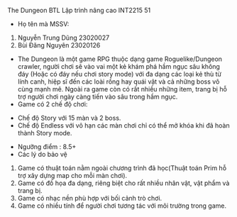 The Dungeon
BTL Lập trình nâng cao INT2215 51
* Họ tên mà MSSV:
1. Nguyễn Trung Dũng 23020027
2. Bùi Đăng Nguyên 23020126
* The Dungeon là một game RPG thuộc dạng game Roguelike/Dungeon crawler, người chơi sẽ vào vai một kẻ khám phá hầm ngục sâu không đáy (Hoặc có đáy nếu chơi story mode) với đa dạng các loại kẻ thù từ lính canh, hiệp sĩ đến các loài rồng hay quái vật và cả những boss vô cùng mạnh mẽ. Ngoài ra game còn có rất nhiều những item, trang bị hỗ trợ người chơi ngày càng tiến vào sâu trong hầm ngục.
* Game có 2 chế độ chơi: 
- Chế độ Story với 15 màn và 2 boss.
- Chế độ Endless với vô hạn các màn chơi chỉ có thể mở khóa khi đã hoàn thành Story mode. 
* Ngưỡng điểm : 8.5+
* Các lý do bảo vệ
1. Game có thuật toán nằm ngoài chương trình đã học(Thuật toán Prim hỗ trợ xây dựng map cho mỗi màn chơi).
2. Game có đồ họa đa dạng, riêng biệt cho rất nhiều nhân vật, vật phẩm và trang bị.
3. Game có nhạc nền phù hợp với bối cảnh trò chơi.
4. Game có nhiều tính để người chơi tương tác với môi trường trong game.  
